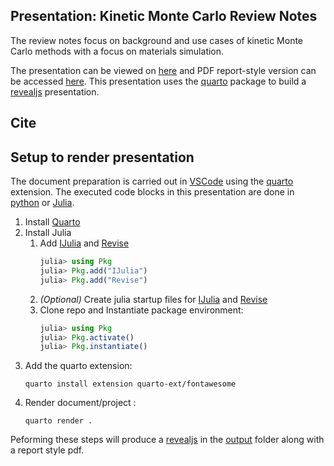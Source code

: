 ## Presentation: Kinetic Monte Carlo Review Notes 
The review notes focus on background and use cases of kinetic Monte Carlo methods with a focus on materials simulation.

The presentation can be viewed on [here]() and PDF report-style version can be accessed [here](). This presentation uses  the [quarto](quarto.org) package to build a [revealjs](revealjs.com) presentation. 

## Cite


## Setup to render presentation

The document preparation is carried out in [VSCode](code.visualstudio.com) using the [quarto](quarto.org) extension. The executed code blocks in this
presentation are done in [python](python.org) or [Julia](julialang.org).

1. Install [Quarto](https://quarto.org/docs/get-started/)
2. Install Julia
    1. Add [IJulia](https://julialang.github.io/IJulia.jl/stable/) and [Revise](https://timholy.github.io/Revise.jl/stable/)
        ```julia
        julia> using Pkg
        julia> Pkg.add("IJulia")
        julia> Pkg.add("Revise")
        ```
    2. *(Optional)* Create julia startup files for  [IJulia](https://julialang.github.io/IJulia.jl/stable/) and [Revise](https://timholy.github.io/Revise.jl/stable/)
    3. Clone repo and Instantiate package environment:
        ```julia
        julia> using Pkg
        julia> Pkg.activate()
        julia> Pkg.instantiate()
        ```
3. Add the quarto extension:
    ```shell
    quarto install extension quarto-ext/fontawesome
    ```
3. Render document/project :
    ```shell
    quarto render .
    ```

Peforming these steps will produce a [revealjs](revealjs.com) in the [output](output) folder along with a report style pdf. 

        